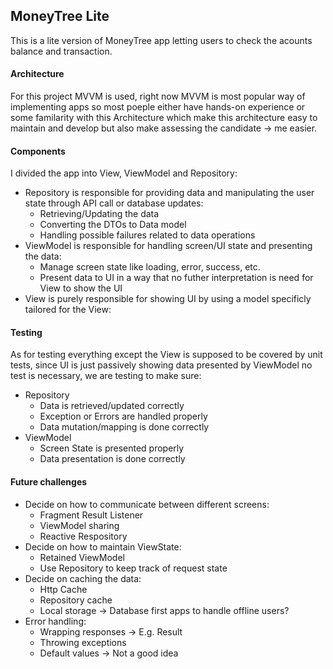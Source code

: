 ## MoneyTree Lite 
This is a lite version of MoneyTree app letting users to check the acounts balance and transaction.

#### Architecture
For this project MVVM is used, right now MVVM is most popular way of implementing apps so most poeple either have hands-on experience or some familarity with this Architecture which make this architecture easy to maintain and develop but also make assessing the candidate -> me easier.

#### Components
I divided the app into View, ViewModel and Repository:
* Repository is responsible for providing data and manipulating the user state through API call or database updates:
	* Retrieving/Updating the data
	* Converting the DTOs to Data model
	* Handling possible failures related to data operations
* ViewModel is responsible for handling screen/UI state and presenting the data:
	* Manage screen state like loading, error, success, etc.
	* Present data to UI in a way that no futher interpretation is need for View to show the UI 
* View is purely responsible for showing UI by using a model specificly tailored for the View:

#### Testing
As for testing everything except the View is supposed to be covered by unit tests, since UI is just passively showing data presented by ViewModel no test is necessary, we are testing to make sure:
* Repository
	* Data is retrieved/updated correctly
	* Exception or Errors are handled properly
	* Data mutation/mapping is done correctly
* ViewModel
	* Screen State is presented properly
	* Data presentation is done correctly

#### Future challenges
* Decide on how to communicate between different screens:
	* Fragment Result Listener
	* ViewModel sharing
	* Reactive Respository
* Decide on how to maintain ViewState:
	* Retained ViewModel
	* Use Repository to keep track of request state
* Decide on caching the data:
	* Http Cache
	* Repository cache
	* Local storage -> Database first apps to handle offline users?
* Error handling:
	* Wrapping responses -> E.g. Result
	* Throwing exceptions
	* Default values -> Not a good idea
